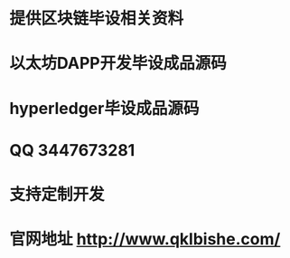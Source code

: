 # 提供区块链毕设相关资料
# 以太坊DAPP开发毕设成品源码
#  hyperledger毕设成品源码
#  QQ 3447673281
#  支持定制开发
#  官网地址 http://www.qklbishe.com/
